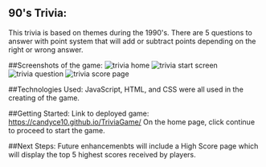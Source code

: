 
## 90's Trivia:
This trivia is based on themes during the 1990's. There are 5 questions to answer with point system that will add or subtract points depending on the right or wrong answer.

##Screenshots of the game:
![trivia home](https://user-images.githubusercontent.com/101231657/163099745-6ddab6c5-ec8a-4605-a367-1fb22714b064.png)
![trivia start screen](https://user-images.githubusercontent.com/101231657/163099761-a9d92657-2126-41cb-b7a8-45d42fba5f60.png)
![trivia question](https://user-images.githubusercontent.com/101231657/163099821-a66d608e-83e7-4707-944b-c8dfd34c272b.png)
![trivia score page](https://user-images.githubusercontent.com/101231657/163099826-12ab761a-fc46-4c05-9a94-850b6b680596.png)


##Technologies Used:
JavaScript, HTML, and CSS were all used in the creating of the game.

##Getting Started:
Link to deployed game: https://candyce10.github.io/TriviaGame/
On the home page, click continue to proceed to start the game.

##Next Steps:
Future enhancemenbts will include a High Score page which will display the top 5 highest scores received by players.
